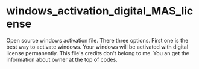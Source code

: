 # windows_activation_digital_MAS_license
Open source windows activation file. There three options. First one is the best way to activate windows. Your windows will be activated with digital license permanently. This file's credits don't belong to me. You an get the information about owner at the top of codes.
